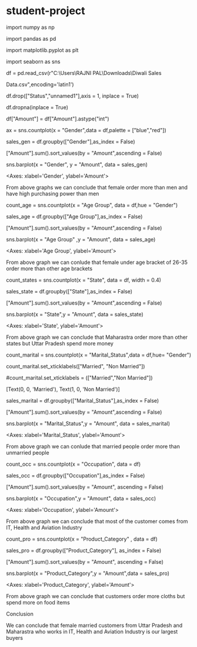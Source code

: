 # student-project

import numpy as np

import pandas as pd

import matplotlib.pyplot as plt

import seaborn as sns

df = pd.read_csv(r"C:\Users\RAJNI PAL\Downloads\Diwali Sales 

Data.csv",encoding='latin1')

df.drop(["Status","unnamed1"],axis = 1, inplace = True)

df.dropna(inplace = True)

df["Amount"] = df["Amount"].astype("int")

ax = sns.countplot(x = "Gender",data = df,palette = ["blue","red"])

sales_gen = df.groupby(["Gender"],as_index = False)

["Amount"].sum().sort_values(by = "Amount",ascending = False)
 
sns.barplot(x = "Gender", y = "Amount", data = sales_gen)

<Axes: xlabel='Gender', ylabel='Amount'>

From above graphs we can conclude that 
female order more than men and have high 
purchasing power than men

count_age = sns.countplot(x = "Age Group", data = df,hue = "Gender")

sales_age = df.groupby(["Age Group"],as_index = False)

["Amount"].sum().sort_values(by = "Amount",ascending = False)

sns.barplot(x = "Age Group" ,y = "Amount", data = sales_age)

<Axes: xlabel='Age Group', ylabel='Amount'>

From above graph we can conlude that female 
under age bracket of 26-35 order more than 
other age brackets

count_states = sns.countplot(x = "State", data = df, width = 0.4)

sales_state = df.groupby(["State"],as_index = False)

["Amount"].sum().sort_values(by = "Amount",ascending = False)

sns.barplot(x = "State",y = "Amount", data = sales_state)

<Axes: xlabel='State', ylabel='Amount'>

From above graph we can conclude that 
Maharastra order more than other states but 
Uttar Pradesh spend more money

count_marital = sns.countplot(x = "Marital_Status",data = df,hue=
"Gender")

count_marital.set_xticklabels(["Married", "Non Married"])

#count_marital.set_xticklabels = (["Married","Non Married"])

[Text(0, 0, 'Married'), Text(1, 0, 'Non Married')]

sales_marital = df.groupby(["Marital_Status"],as_index = False)

["Amount"].sum().sort_values(by = "Amount",ascending = False)

sns.barplot(x = "Marital_Status",y = "Amount", data = sales_marital)

<Axes: xlabel='Marital_Status', ylabel='Amount'>

From above graph we can conlude that married 
people order more than unmarried people

count_occ = sns.countplot(x = "Occupation", data = df)

sales_occ = df.groupby(["Occupation"],as_index = False)

["Amount"].sum().sort_values(by = "Amount", ascending = False)

sns.barplot(x = "Occupation",y = "Amount", data = sales_occ)

<Axes: xlabel='Occupation', ylabel='Amount'>

From above graph we can conclude that most of
the customer comes from IT, Health and 
Aviation Industry

count_pro = sns.countplot(x = "Product_Category" , data = df)

sales_pro = df.groupby(["Product_Category"], as_index = False)

["Amount"].sum().sort_values(by = "Amount", ascending = False)

sns.barplot(x = "Product_Category",y = "Amount",data = sales_pro)

<Axes: xlabel='Product_Category', ylabel='Amount'>

From above graph we can conclude that 
customers order more cloths but spend more 
on food items

Conclusion

We can conclude that female married customers from 
Uttar Pradesh and Maharastra who works in IT, Health and 
Aviation Industry is our largest buyers
